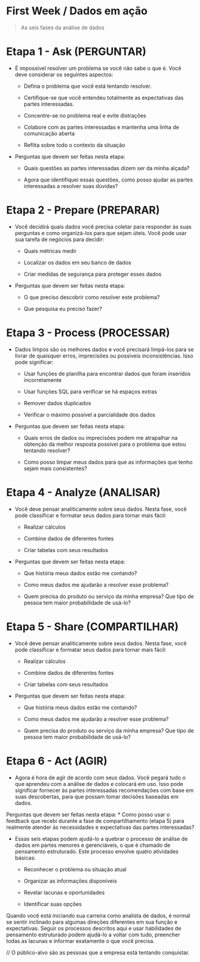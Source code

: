 
# First Week / Dados em ação 

> As seis fases da análise de dados

# Etapa 1 - Ask (PERGUNTAR)
- É impossível resolver um problema se você não sabe o que é. Você deve considerar os seguintes aspectos:

    * Defina o problema que você está tentando resolver.

    * Certifique-se que você entendeu totalmente as expectativas das partes interessadas.

    * Concentre-se no problema real e evite distrações

    * Colabore com as partes interessadas e mantenha uma linha de comunicação aberta

    * Reflita sobre todo o contexto da situação

- Perguntas que devem ser feitas nesta etapa:
    * Quais questões as partes interessadas dizem ser da minha alçada?

    * Agora que identifiquei essas questões, como posso ajudar as partes interessadas a resolver suas dúvidas?

# Etapa 2 - Prepare (PREPARAR)
- Você decidirá quais dados você precisa coletar para responder às suas perguntas e como organizá-los para que sejam úteis. Você pode usar sua tarefa de negócios para decidir: 

    * Quais métricas medir

    * Localizar os dados em seu banco de dados

    * Criar medidas de segurança para proteger esses dados

- Perguntas que devem ser feitas nesta etapa: 
    * O que preciso descobrir como resolver este problema?

    * Que pesquisa eu preciso fazer?

# Etapa 3 - Process (PROCESSAR)

- Dados limpos são os melhores dados e você precisará limpá-los para se livrar de quaisquer erros, imprecisões ou possíveis inconsistências. Isso pode significar:

    * Usar funções de planilha para encontrar dados que foram inseridos incorretamente

    * Usar funções SQL para verificar se há espaços extras

    * Remover dados duplicados

    * Verificar o máximo possível a parcialidade dos dados

- Perguntas que devem ser feitas nesta etapa: 
    * Quais erros de dados ou imprecisões podem me atrapalhar na obtenção da melhor resposta possível para o problema que estou tentando resolver?

    * Como posso limpar meus dados para que as informações que tenho sejam mais consistentes?

# Etapa 4 - Analyze (ANALISAR)
- Você deve pensar analiticamente sobre seus dados. Nesta fase, você pode classificar e formatar seus dados para tornar mais fácil: 

    * Realizar cálculos

    * Combine dados de diferentes fontes

    * Criar tabelas com seus resultados

- Perguntas que devem ser feitas nesta etapa:
    * Que história meus dados estão me contando?

    * Como meus dados me ajudarão a resolver esse problema?

    * Quem precisa do produto ou serviço da minha empresa? Que tipo de pessoa tem maior probabilidade de usá-lo?

# Etapa 5 - Share (COMPARTILHAR)
- Você deve pensar analiticamente sobre seus dados. Nesta fase, você pode classificar e formatar seus dados para tornar mais fácil: 

    * Realizar cálculos

    * Combine dados de diferentes fontes

    * Criar tabelas com seus resultados

- Perguntas que devem ser feitas nesta etapa:
    * Que história meus dados estão me contando?

    * Como meus dados me ajudarão a resolver esse problema?

    * Quem precisa do produto ou serviço da minha empresa? Que tipo de pessoa tem maior probabilidade de usá-lo?

# Etapa 6 - Act (AGIR)
- Agora é hora de agir de acordo com seus dados. Você pegará tudo o que aprendeu com a análise de dados e colocará em uso. Isso pode significar fornecer às partes interessadas recomendações com base em suas descobertas, para que possam tomar decisões baseadas em dados.

Perguntas que devem ser feitas nesta etapa:
    * Como posso usar o feedback que recebi durante a fase de compartilhamento (etapa 5) para realmente atender às necessidades e expectativas das partes interessadas?

- Essas seis etapas podem ajudá-lo a quebrar o processo de análise de dados em partes menores e gerenciáveis, o que é chamado de pensamento estruturado. Este processo envolve quatro atividades básicas:

    * Reconhecer o problema ou situação atual

    * Organizar as informações disponíveis 

    * Revelar lacunas e oportunidades

    * Identificar suas opções

Quando você está iniciando sua carreira como analista de dados, é normal se sentir inclinado para algumas direções diferentes em sua função e expectativas. Seguir os processos descritos aqui e usar habilidades de pensamento estruturado podem ajudá-lo a voltar com tudo, preencher todas as lacunas e informar exatamente o que você precisa.



// O público-alvo são as pessoas que a empresa está tentando conquistar.

